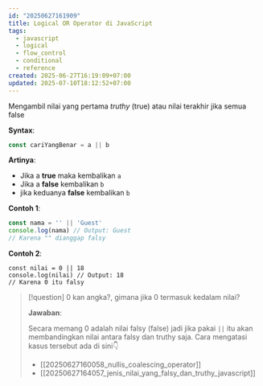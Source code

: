 ```yaml
---
id: "20250627161909"
title: Logical OR Operator di JavaScript
tags:
  - javascript
  - logical
  - flow_control
  - conditional
  - reference
created: 2025-06-27T16:19:09+07:00
updated: 2025-07-10T18:12:52+07:00
---
```


Mengambil nilai yang pertama _truthy_ (true) atau nilai terakhir jika semua false

**Syntax**:

```javascript
const cariYangBenar = a || b
```

**Artinya**:

- Jika a **true** maka kembalikan `a`
- Jika a **false** kembalikan `b`
- jika keduanya **false** kembalikan `b`

**Contoh 1**:

```javascript
const nama = '' || 'Guest'
console.log(nama) // Output: Guest
// Karena "" dianggap falsy
```

**Contoh 2**:

```
const nilai = 0 || 18
console.log(nilai) // Output: 18
// Karena 0 itu falsy
```

> [!question]
> 0 kan angka?, gimana jika 0 termasuk kedalam nilai?
>
> **Jawaban**:
>
> Secara memang 0 adalah nilai falsy (false) jadi jika pakai `||` itu akan membandingkan nilai antara falsy dan truthy saja. Cara mengatasi kasus tersebut ada di sini👇
>
> - [[20250627160058_nullis_coalescing_operator]]
> - [[20250627164057_jenis_nilai_yang_falsy_dan_truthy_javascript]]
